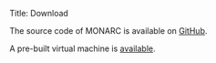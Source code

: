 Title: Download

The source code of MONARC is available on [GitHub](https://github.com/CASES-LU).

A pre-built virtual machine is
[available](https://github.com/CASES-LU/Monarc_demo).
